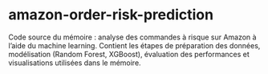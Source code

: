 # amazon-order-risk-prediction
Code source du mémoire : analyse des commandes à risque sur Amazon à l’aide du machine learning. Contient les étapes de préparation des données, modélisation (Random Forest, XGBoost), évaluation des performances et visualisations utilisées dans le mémoire.

